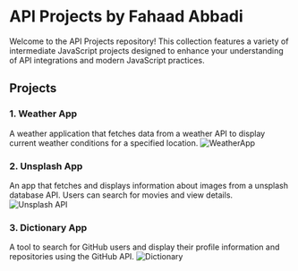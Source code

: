 # API Projects by Fahaad Abbadi

Welcome to the API Projects repository! This collection features a variety of intermediate JavaScript projects designed to enhance your understanding of API integrations and modern JavaScript practices.


## Projects

### 1. Weather App
A weather application that fetches data from a weather API to display current weather conditions for a specified location.
![WeatherApp](https://github.com/user-attachments/assets/bc5f2b53-e516-47fc-a23f-ce3770ba0103)


### 2. Unsplash App
An app that fetches and displays information about images from a unsplash database API. Users can search for movies and view details.
![Unsplash API](https://github.com/user-attachments/assets/ccc463e3-5019-4859-ba69-7aa9f0d2f3a9)


### 3. Dictionary App
A tool to search for GitHub users and display their profile information and repositories using the GitHub API.
![Dictionary](https://github.com/user-attachments/assets/02a6475e-fc22-44f8-a54d-51fdf1adde07)
